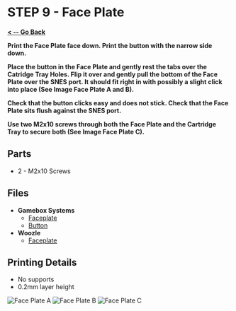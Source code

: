 # STEP 9 - Face Plate

**[< -- Go Back](../README.md)**

**Print the Face Plate face down. Print the button with the narrow side down.**

**Place the button in the Face Plate and gently rest the tabs over the Catridge Tray Holes. Flip it over and gently pull the bottom of the Face Plate over the SNES port. It should fit right in with possibly a slight click into place (See Image Face Plate A and B).**

**Check that the button clicks easy and does not stick. Check that the Face Plate sits flush against the SNES port.**

**Use two M2x10 screws through both the Face Plate and the Cartridge Tray to secure both (See Image Face Plate C).**

## Parts

* 2 - M2x10 Screws

## Files

* **Gamebox Systems**
	* [Faceplate](../Models/Main/Face_Plate_Gamebox.3mf)
	* [Button](../Models/Main/Face_Plate_Button_Cap_Gamebox.3mf)
* **Woozle**
	* [Faceplate](../Models/Main/Face_Plate_Woozle.3mf)

## Printing Details

* No supports
* 0.2mm layer height

![Face Plate A](../Images/Common/Faceplate/FacePlateA.png "Face Plate A")
![Face Plate B](../Images/Common/Faceplate/FacePlateB.png "Face Plate B")
![Face Plate C](../Images/Common/Faceplate/FacePlateC.png "Face Plate C")